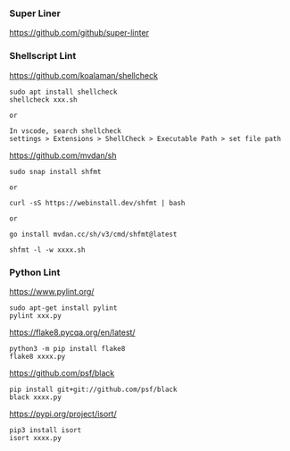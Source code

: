 ### Super Liner
https://github.com/github/super-linter

### Shellscript Lint
https://github.com/koalaman/shellcheck<br>

~~~
sudo apt install shellcheck
shellcheck xxx.sh

or

In vscode, search shellcheck
settings > Extensions > ShellCheck > Executable Path > set file path 
~~~


https://github.com/mvdan/sh<br>

~~~
sudo snap install shfmt

or

curl -sS https://webinstall.dev/shfmt | bash

or

go install mvdan.cc/sh/v3/cmd/shfmt@latest

shfmt -l -w xxxx.sh
~~~

### Python Lint
https://www.pylint.org/<br>

~~~
sudo apt-get install pylint
pylint xxx.py
~~~

https://flake8.pycqa.org/en/latest/<br>

~~~
python3 -m pip install flake8
flake8 xxxx.py
~~~

https://github.com/psf/black<br>

~~~
pip install git+git://github.com/psf/black
black xxxx.py
~~~

https://pypi.org/project/isort/<br>

~~~
pip3 install isort
isort xxxx.py
~~~
